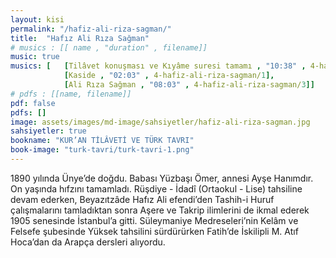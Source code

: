 ```yaml
---
layout: kisi
permalink: "/hafiz-ali-riza-sagman/"
title:  "Hafız Ali Rıza Sağman"
# musics : [[ name , "duration" , filename]]
music: true
musics: [   [Tilâvet konuşması ve Kıyâme suresi tamamı , "10:38" , 4-hafiz-ali-riza-sagman/2],
            [Kaside , "02:03" , 4-hafiz-ali-riza-sagman/1],
            [Ali Rıza Sağman , "08:03" , 4-hafiz-ali-riza-sagman/3]]
# pdfs : [[name, filename]]
pdf: false
pdfs: []
image: assets/images/md-image/sahsiyetler/hafiz-ali-riza-sagman.jpg
sahsiyetler: true
bookname: "KUR’AN TİLÂVETİ VE TÜRK TAVRI"
book-image: "turk-tavri/turk-tavri-1.png"
---
```


1890 yılında Ünye’de doğdu. Babası Yüzbaşı Ömer, annesi Ayşe Hanımdır. 
On yaşında hıfzını tamamladı. Rüşdiye - İdadî (Ortaokul - Lise) tahsiline devam ederken, Beyazıtzâde Hafız Ali efendi’den Tashih-i Huruf çalışmalarını tamladıktan sonra Aşere ve Takrip ilimlerini de ikmal ederek 1905 senesinde İstanbul’a gitti. 
Süleymaniye Medreseleri’nin Kelâm ve Felsefe şubesinde Yüksek tahsilini sürdürürken Fatih’de İskilipli M. Atıf Hoca’dan da Arapça dersleri alıyordu. 

